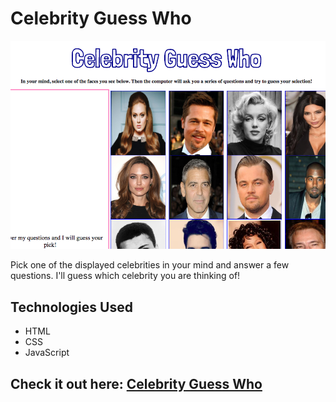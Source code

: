 # Celebrity Guess Who 

![alt-text](images/guess-who.png)

Pick one of the displayed celebrities in your mind and answer a few questions. I'll guess which celebrity you are thinking of!

## Technologies Used
* HTML
* CSS
* JavaScript

## Check it out here: [Celebrity Guess Who](https://alessapm.github.io/guess_who/)
